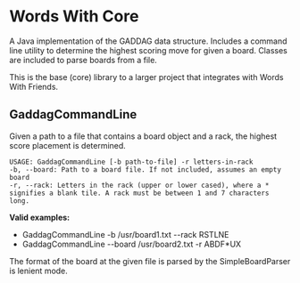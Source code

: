 # Words With Core

A Java implementation of the GADDAG data structure. Includes a command line utility to determine the highest scoring move for given a board. Classes are included to parse boards from a file.

This is the base (core) library to a larger project that integrates with Words With Friends.

## GaddagCommandLine

Given a path to a file that contains a board object and a rack, the highest score placement is determined.

```
USAGE: GaddagCommandLine [-b path-to-file] -r letters-in-rack
-b, --board: Path to a board file. If not included, assumes an empty board
-r, --rack: Letters in the rack (upper or lower cased), where a * signifies a blank tile. A rack must be between 1 and 7 characters long.
```

**Valid examples:**

* GaddagCommandLine -b /usr/board1.txt --rack RSTLNE
* GaddagCommandLine --board /usr/board2.txt -r ABDF*UX

The format of the board at the given file is parsed by the SimpleBoardParser is lenient mode.
